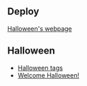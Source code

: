 ## Deploy
<a href="https://rafael2026.github.io/frontend/Halloween">Halloween's webpage</a>

## Halloween
<ul>

  <li>
    <a href="https://drive.google.com/file/d/1kWFPrT3QJc6tZA58jklfv0KGSSe2TWi1/view?usp=sharing">Halloween tags</a>
  </li>
  
  <li>
    <a href="https://drive.google.com/file/d/1tcMeFmi-HSy_aW85Y3Hn1YlOTADjw-pH/view?usp=sharing">Welcome Halloween!</a>
  </li>
  
</ul>
